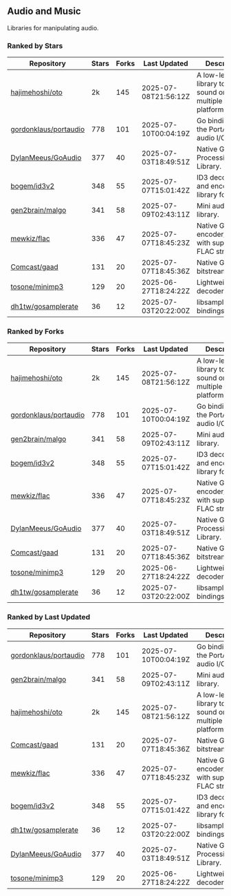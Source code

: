 ## Audio and Music

Libraries for manipulating audio.

### Ranked by Stars

| Repository | Stars | Forks | Last Updated | Description | 
|------------|-------|-------|--------------|-------------|
| [hajimehoshi/oto](https://github.com/hajimehoshi/oto) | 2k | 145 | 2025-07-08T21:56:12Z |  A low-level library to play sound on multiple platforms. |
| [gordonklaus/portaudio](https://github.com/gordonklaus/portaudio) | 778 | 101 | 2025-07-10T00:04:19Z |  Go bindings for the PortAudio audio I/O library. |
| [DylanMeeus/GoAudio](https://github.com/DylanMeeus/GoAudio) | 377 | 40 | 2025-07-03T18:49:51Z |  Native Go Audio Processing Library. |
| [bogem/id3v2](https://github.com/bogem/id3v2) | 348 | 55 | 2025-07-07T15:01:42Z |  ID3 decoding and encoding library for Go. |
| [gen2brain/malgo](https://github.com/gen2brain/malgo) | 341 | 58 | 2025-07-09T02:43:11Z |  Mini audio library. |
| [mewkiz/flac](https://github.com/mewkiz/flac) | 336 | 47 | 2025-07-07T18:45:23Z |  Native Go FLAC encoder/decoder with support for FLAC streams. |
| [Comcast/gaad](https://github.com/Comcast/gaad) | 131 | 20 | 2025-07-07T18:45:36Z |  Native Go AAC bitstream parser. |
| [tosone/minimp3](https://github.com/tosone/minimp3) | 129 | 20 | 2025-06-27T18:24:22Z |  Lightweight MP3 decoder library. |
| [dh1tw/gosamplerate](https://github.com/dh1tw/gosamplerate) | 36 | 12 | 2025-07-03T20:22:00Z |  libsamplerate bindings for go. |

### Ranked by Forks

| Repository | Stars | Forks | Last Updated | Description | 
|------------|-------|-------|--------------|-------------|
| [hajimehoshi/oto](https://github.com/hajimehoshi/oto) | 2k | 145 | 2025-07-08T21:56:12Z |  A low-level library to play sound on multiple platforms. |
| [gordonklaus/portaudio](https://github.com/gordonklaus/portaudio) | 778 | 101 | 2025-07-10T00:04:19Z |  Go bindings for the PortAudio audio I/O library. |
| [gen2brain/malgo](https://github.com/gen2brain/malgo) | 341 | 58 | 2025-07-09T02:43:11Z |  Mini audio library. |
| [bogem/id3v2](https://github.com/bogem/id3v2) | 348 | 55 | 2025-07-07T15:01:42Z |  ID3 decoding and encoding library for Go. |
| [mewkiz/flac](https://github.com/mewkiz/flac) | 336 | 47 | 2025-07-07T18:45:23Z |  Native Go FLAC encoder/decoder with support for FLAC streams. |
| [DylanMeeus/GoAudio](https://github.com/DylanMeeus/GoAudio) | 377 | 40 | 2025-07-03T18:49:51Z |  Native Go Audio Processing Library. |
| [Comcast/gaad](https://github.com/Comcast/gaad) | 131 | 20 | 2025-07-07T18:45:36Z |  Native Go AAC bitstream parser. |
| [tosone/minimp3](https://github.com/tosone/minimp3) | 129 | 20 | 2025-06-27T18:24:22Z |  Lightweight MP3 decoder library. |
| [dh1tw/gosamplerate](https://github.com/dh1tw/gosamplerate) | 36 | 12 | 2025-07-03T20:22:00Z |  libsamplerate bindings for go. |

### Ranked by Last Updated

| Repository | Stars | Forks | Last Updated | Description | 
|------------|-------|-------|--------------|-------------|
| [gordonklaus/portaudio](https://github.com/gordonklaus/portaudio) | 778 | 101 | 2025-07-10T00:04:19Z |  Go bindings for the PortAudio audio I/O library. |
| [gen2brain/malgo](https://github.com/gen2brain/malgo) | 341 | 58 | 2025-07-09T02:43:11Z |  Mini audio library. |
| [hajimehoshi/oto](https://github.com/hajimehoshi/oto) | 2k | 145 | 2025-07-08T21:56:12Z |  A low-level library to play sound on multiple platforms. |
| [Comcast/gaad](https://github.com/Comcast/gaad) | 131 | 20 | 2025-07-07T18:45:36Z |  Native Go AAC bitstream parser. |
| [mewkiz/flac](https://github.com/mewkiz/flac) | 336 | 47 | 2025-07-07T18:45:23Z |  Native Go FLAC encoder/decoder with support for FLAC streams. |
| [bogem/id3v2](https://github.com/bogem/id3v2) | 348 | 55 | 2025-07-07T15:01:42Z |  ID3 decoding and encoding library for Go. |
| [dh1tw/gosamplerate](https://github.com/dh1tw/gosamplerate) | 36 | 12 | 2025-07-03T20:22:00Z |  libsamplerate bindings for go. |
| [DylanMeeus/GoAudio](https://github.com/DylanMeeus/GoAudio) | 377 | 40 | 2025-07-03T18:49:51Z |  Native Go Audio Processing Library. |
| [tosone/minimp3](https://github.com/tosone/minimp3) | 129 | 20 | 2025-06-27T18:24:22Z |  Lightweight MP3 decoder library. |

